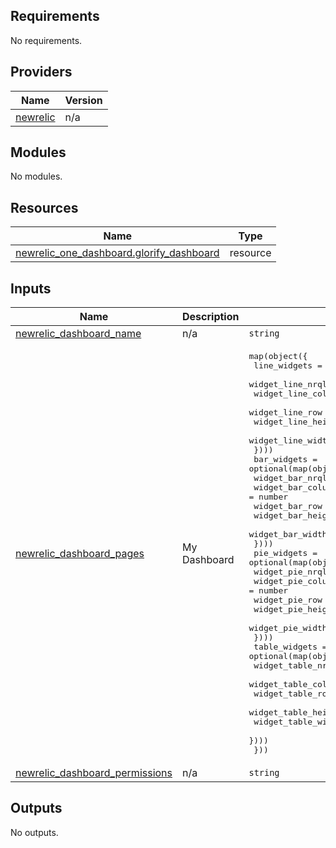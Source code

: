 <!-- BEGIN_TF_DOCS -->
## Requirements

No requirements.

## Providers

| Name | Version |
|------|---------|
| <a name="provider_newrelic"></a> [newrelic](#provider\_newrelic) | n/a |

## Modules

No modules.

## Resources

| Name | Type |
|------|------|
| [newrelic_one_dashboard.glorify_dashboard](https://registry.terraform.io/providers/newrelic/newrelic/latest/docs/resources/one_dashboard) | resource |

## Inputs

| Name | Description | Type | Default | Required |
|------|-------------|------|---------|:--------:|
| <a name="input_newrelic_dashboard_name"></a> [newrelic\_dashboard\_name](#input\_newrelic\_dashboard\_name) | n/a | `string` | n/a | yes |
| <a name="input_newrelic_dashboard_pages"></a> [newrelic\_dashboard\_pages](#input\_newrelic\_dashboard\_pages) | My Dashboard | <pre>map(object({<br>    line_widgets = optional(map(object({<br>      widget_line_nrql   = string<br>      widget_line_column = number<br>      widget_line_row    = number<br>      widget_line_height = number<br>      widget_line_width  = number<br>    })))<br>    bar_widgets = optional(map(object({<br>      widget_bar_nrql   = string<br>      widget_bar_column = number<br>      widget_bar_row    = number<br>      widget_bar_height = number<br>      widget_bar_width  = number<br>    })))<br>    pie_widgets = optional(map(object({<br>      widget_pie_nrql   = string<br>      widget_pie_column = number<br>      widget_pie_row    = number<br>      widget_pie_height = number<br>      widget_pie_width  = number<br>    })))<br>    table_widgets = optional(map(object({<br>      widget_table_nrql   = string<br>      widget_table_column = number<br>      widget_table_row    = number<br>      widget_table_height = number<br>      widget_table_width  = number<br>    })))<br>  }))</pre> | n/a | yes |
| <a name="input_newrelic_dashboard_permissions"></a> [newrelic\_dashboard\_permissions](#input\_newrelic\_dashboard\_permissions) | n/a | `string` | n/a | yes |

## Outputs

No outputs.
<!-- END_TF_DOCS -->